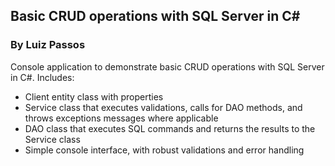 ## Basic CRUD operations with SQL Server in C#
### By Luiz Passos

Console application to demonstrate basic CRUD operations with SQL Server in C#.
Includes:
- Client entity class with properties
- Service class that executes validations, calls for DAO methods, and throws exceptions messages where applicable
- DAO class that executes SQL commands and returns the results to the Service class
- Simple console interface, with robust validations and error handling